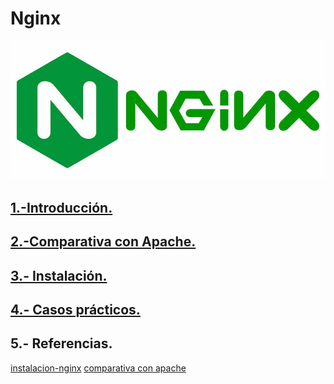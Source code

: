 # Nginx

![NGINX](img/nginx.jpg)

## [1.-Introducción.](md/introduccion.md)

## [2.-Comparativa con Apache.](md/comparativa.md)

## [3.- Instalación.](md/instalacion.md)

## [4.- Casos prácticos.](md/casos-practicos.md)

## 5.- Referencias.

[instalacion-nginx](https://friendhosting.net/es/blog/install-nginx-on-debian-11.php)
[comparativa con apache](https://raiolanetworks.es/blog/nginx-vs-apache-cual-es-mejor-servidor-web/)
